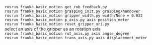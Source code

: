 `rosrun franka_basic_motion get_rob_feedback.py`  
`rosrun franka_basic_motion grasping_init.py grasping/handover`  
`rosrun franka_basic_motion gripper_width.py width/None = 0.032`  
`rosrun franka_basic_motion p_axis.py axis position_meter`  
`rosrun franka_basic_motion reset_gripper_ori.py`  
select an axis of the gripper as an rotation axis  
`rosrun franka_basic_motion rot_axis.py axis angle_degree`  
`rosrun franka_basic_motion trans_axis.py axis displacement_meter`  
